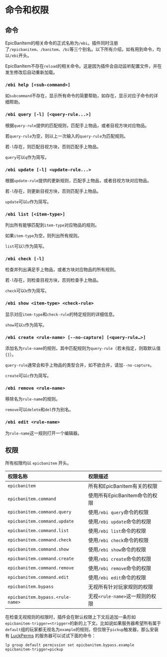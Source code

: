 # 命令和权限

## 命令

EpicBanItem的相关命令的正式名称为`/ebi`。插件同时注册了`/epicbanitem`、`/banitem`、`/bi`等三个别名。以下所有介绍，如有用到命令，均以`/ebi`开头。

EpicBanItem不存在`reload`的相关命令。这是因为插件会自动监听配置文件，并在发生修改后自动重新加载。

### `/ebi help [<sub-command>]`

如`subcommand`不存在，显示所有命令的简要帮助，如存在，显示对应子命令的详细帮助。

### `/ebi query [-l] [<query-rule...>]`

根据`query-rule`提供的匹配规则，匹配手上物品，或者目视方块对应物品。

若`query-rule`为空，则以上一次输入的`query-rule`为匹配规则。

若`-l`存在，则匹配目视方块，否则匹配手上物品。

`query`可以`q`作为简写。

### `/ebi update [-l] <update-rule...>`

根据`update-rule`提供的更新规则，匹配手上物品，或者目视方块对应物品。

若`-l`存在，则更新目视方块，否则匹配手上物品。

`update`可以`u`作为简写。

### `/ebi list [<item-type>]`

列出所有能够匹配到`item-type`对应物品的规则。

如果`item-type`为空，则列出所有规则。

`list`可以`l`作为简写。

### `/ebi check [-l]`

检查并列出满足手上物品，或者方块对应物品的所有规则。

若`-l`存在，则检查目视方块，否则检查手上物品。

`check`可以`k`作为简写。

### `/ebi show <item-type> <check-rule>`

显示对应`item-type`和`check-rule`的特定规则的详细信息。

`show`可以`s`作为简写。

### `/ebi create <rule-name> [--no-capture] [<query-rule…>]`

添加名为`rule-name`的规则，其中匹配规则为`query-rule`（若未指定，则取默认值`{}`）。

`query-rule`通常会和手上物品的类型合并，如不欲合并，请加`--no-capture`。

`create`可以`c`作为简写。

### `/ebi remove <rule-name>`

移除名为`rule-name`的规则。

`remove`可以`delete`和`del`作为别名。

### `/ebi edit <rule-name>`

为`rule-name`这一规则打开一个编辑器。

## 权限

所有权限均以 `epicbanitem` 开头。

| 权限名称                     | 权限描述                             |
| :------------------------------- | :--------------------------------------- |
| `epicbanitem`                    | 所有和EpicBanItem有关的权限      |
| `epicbanitem.command`            | 使用所有EpicBanItem命令的权限   |
| `epicbanitem.command.query`      | 使用`/ebi query`命令的权限        |
| `epicbanitem.command.update`     | 使用`/ebi update`命令的权限       |
| `epicbanitem.command.list`       | 使用`/ebi list`命令的权限         |
| `epicbanitem.command.check`      | 使用`/ebi check`命令的权限        |
| `epicbanitem.command.show`       | 使用`/ebi show`命令的权限         |
| `epicbanitem.command.create`     | 使用`/ebi create`命令的权限       |
| `epicbanitem.command.remove`     | 使用`/ebi remove`命令的权限       |
| `epicbanitem.command.edit`       | 使用`/ebi edit`命令的权限         |
| `epicbanitem.bypass`             | 无视所有针对玩家规则的权限  |
| `epicbanitem.bypass.<rule-name>` | 无视`<rule-name>`这一规则的权限 |

在检查无视规则的权限时，插件会在默认权限上下文后追加一条形如`epicbanitem-trigger=<trigger>`的新的上下文。比如说如果服务器希望所有属于`default`组的玩家都无视名为`example`的规则，但仅限于`pickup`触发器，那么安装有 [LuckPerms](https://ore.spongepowered.org/Luck/LuckPerms) 的服务器可以试试下面的命令：

```mcfunction
lp group default permission set epicbanitem.bypass.example epicbanitem-trigger=pickup
```
